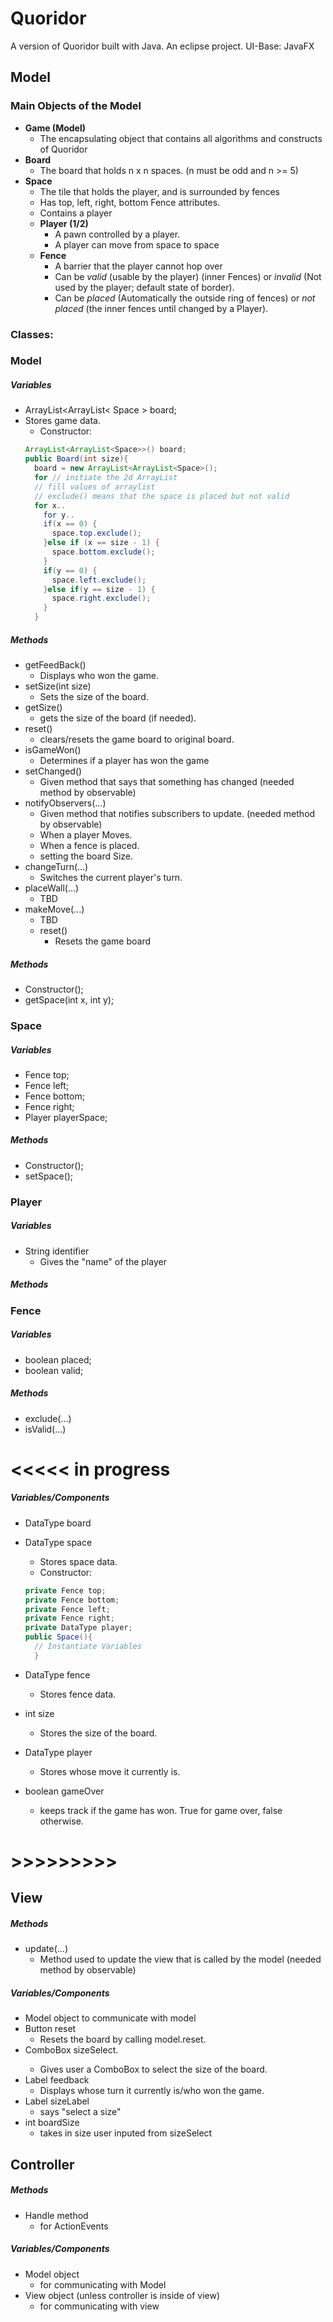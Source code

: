 # Quoridor
A version of Quoridor built with Java.
An eclipse project.
UI-Base: JavaFX

## Model
### Main Objects of the Model
* <b>Game (Model)</b>
  * The encapsulating object that contains all algorithms and constructs of Quoridor
* <b>Board</b>
  * The board that holds n x n spaces. (n must be odd and n >= 5)
* <b>Space</b>
  * The tile that holds the player, and is surrounded by fences
  * Has top, left, right, bottom Fence attributes.
  * Contains a player
  * <b>Player (1/2)</b>
    * A pawn controlled by a player.
    * A player can move from space to space
  * <b>Fence</b>
    * A barrier that the player cannot hop over
    * Can be <i>valid</i> (usable by the player) (inner Fences) or <i>invalid</i> (Not used by the player; default state of border).
    * Can be <i>placed</i> (Automatically the outside ring of fences) or <i>not placed</i> (the inner fences until changed by a Player).

### Classes:
### Model
##### Variables
* ArrayList<ArrayList< Space > board;
* Stores game data.
  * Constructor:
  ```java
  ArrayList<ArrayList<Space>>() board;
  public Board(int size){
    board = new ArrayList<ArrayList<Space>();
    for // initiate the 2d ArrayList
    // fill values of arraylist
    // exclude() means that the space is placed but not valid
    for x..
      for y..
      if(x == 0) {
        space.top.exclude();
      }else if (x == size - 1) {
        space.bottom.exclude();
      }
      if(y == 0) {
        space.left.exclude();
      }else if(y == size - 1) {
        space.right.exclude();
      }
    }
  ```

##### Methods
* getFeedBack()
  * Displays who won the game.
* setSize(int size)
  * Sets the size of the board.
* getSize()
  * gets the size of the board (if needed).
* reset()
  * clears/resets the game board to original board.
* isGameWon()
  * Determines if a player has won the game
* setChanged()
  * Given method that says that something has changed (needed method by observable)
* notifyObservers(...)
  * Given method that notifies subscribers to update. (needed method by observable)
  * When a player Moves.
  * When a fence is placed.
  * setting the board Size.
* changeTurn(...)
  * Switches the current player's turn.
* placeWall(...)
    * TBD
* makeMove(...)
    * TBD
  * reset()
    * Resets the game board

##### Methods
* Constructor();
* getSpace(int x, int y);

### Space
##### Variables
* Fence top;
* Fence left;
* Fence bottom;
* Fence right;
* Player playerSpace;

##### Methods
* Constructor();
* setSpace();

### Player
##### Variables
* String identifier
  * Gives the "name" of the player

##### Methods

### Fence
##### Variables
* boolean placed;
* boolean valid;
##### Methods
* exclude(...)
* isValid(...)

# <<<<< in progress
##### Variables/Components
* DataType board

* DataType space
  * Stores space data.
  * Constructor:
  ```java
  private Fence top;
  private Fence bottom;
  private Fence left;
  private Fence right;
  private DataType player;
  public Space(){
    // Instantiate Variables
    }
  ```
* DataType fence
  * Stores fence data.
* int size
  * Stores the size of the board.
* DataType player
  * Stores whose move it currently is.
* boolean gameOver
  * keeps track if the game has won. True for game over, false otherwise.

# >>>>>>>>>

## View
##### Methods

* update(...)
  * Method used to update the view that is called by the model (needed method by observable)


##### Variables/Components
* Model object to communicate with model
* Button reset
   * Resets the board by calling model.reset.
* ComboBox<Integer> sizeSelect.
    * Gives user a ComboBox to select the size of the board.
* Label feedback
    * Displays whose turn it currently is/who won the game.
* Label sizeLabel
    * says "select a size"
* int boardSize
  * takes in size user inputed from sizeSelect


## Controller
##### Methods
* Handle method
    * for ActionEvents

##### Variables/Components
* Model object
    * for communicating with Model
* View object (unless controller is inside of view)
    * for communicating with view
